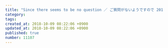 ```yaml
---
title: "Since there seems to be no question ／ ご質問がないようですので 2014-01-26"
category: 
tags: 
created_at: 2018-10-09 08:22:06 +0900
updated_at: 2018-10-09 08:22:06 +0900
published: true
number: 11107
---
```



